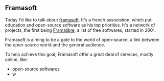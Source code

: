 ## Framasoft ##

Today I'd like to talk about [framasoft](https://framasoft.org/). It's a french association, which put education and open-source software as his top priorities. It's a network of projects, the first being [Framalibre](https://framalibre.org/), a list of free softwares, started in 2001.

Framasoft is aiming to be a gate to the world of open-source, a link between the open-source world and the general audience.

To help achieve this goal, Framasoft offer a great deal of services, mostly online, like:

- open-source softwares
- w